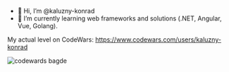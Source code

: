 - 👋 Hi, I’m @kaluzny-konrad
- 🌱 I’m currently learning web frameworks and solutions (.NET, Angular, Vue, Golang).

My actual level on CodeWars:
https://www.codewars.com/users/kaluzny-konrad

![codewards bagde](https://www.codewars.com/users/kaluzny-konrad/badges/small)

<!---
kaluzny-konrad/kaluzny-konrad is a ✨ special ✨ repository because its `README.md` (this file) appears on your GitHub profile.
You can click the Preview link to take a look at your changes.
--->
